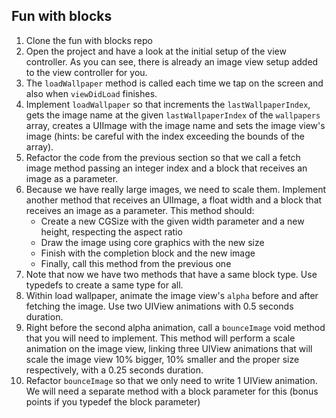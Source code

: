 ## Fun with blocks ##

1. Clone the fun with blocks repo
2. Open the project and have a look at the initial setup of the view controller. As you can see, there is already an image view setup added to the view controller for you.
3. The `loadWallpaper` method is called each time we tap on the screen and also when `viewDidLoad` finishes.
4. Implement `loadWallpaper` so that increments the `lastWallpaperIndex`, gets the image name at the given `lastWallpaperIndex` of the `wallpapers` array, creates a UIImage with the image name and sets the image view's image (hints: be careful with the index exceeding the bounds of the array).
5. Refactor the code from the previous section so that we call a fetch image method passing an integer index and a block that receives an image as a parameter.
6. Because we have really large images, we need to scale them. Implement another method that receives an UIImage, a float width and a block that receives an image as a parameter. This method should:
    - Create a new CGSize with the given width parameter and a new height, respecting the aspect ratio
    - Draw the image using core graphics with the new size
    - Finish with the completion block and the new image
    - Finally, call this method from the previous one
7. Note that now we have two methods that have a same block type. Use typedefs to create a same type for all.
8. Within load wallpaper, animate the image view's `alpha` before and after fetching the image. Use two UIView animations with 0.5 seconds duration.
9. Right before the second alpha animation, call a `bounceImage` void method that you will need to implement. This method will perform a scale animation on the image view, linking three UIView animations that will scale the image view 10% bigger, 10% smaller and the proper size respectively, with a 0.25 seconds duration.
10. Refactor `bounceImage` so that we only need to write 1 UIView animation. We will need a separate method with a block parameter for this (bonus points if you typedef the block parameter)
